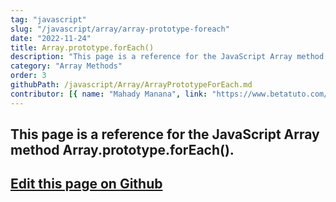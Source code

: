 ```yaml
---
tag: "javascript"
slug: "/javascript/array/array-prototype-foreach"
date: "2022-11-24"
title: Array.prototype.forEach()
description: "This page is a reference for the JavaScript Array method Array.prototype.forEach()."
category: "Array Methods"
order: 3
githubPath: /javascript/Array/ArrayPrototypeForEach.md
contributor: [{ name: "Mahady Manana", link: "https://www.betatuto.com/" }]
---
```



## This page is a reference for the JavaScript Array method Array.prototype.forEach().

## <a href="https://github.com/mahady-manana/betatuto-docs/tree/main/docs/javascript/Array/ArrayPrototypeForEach.md" target="_blank">Edit this page on Github</a>


